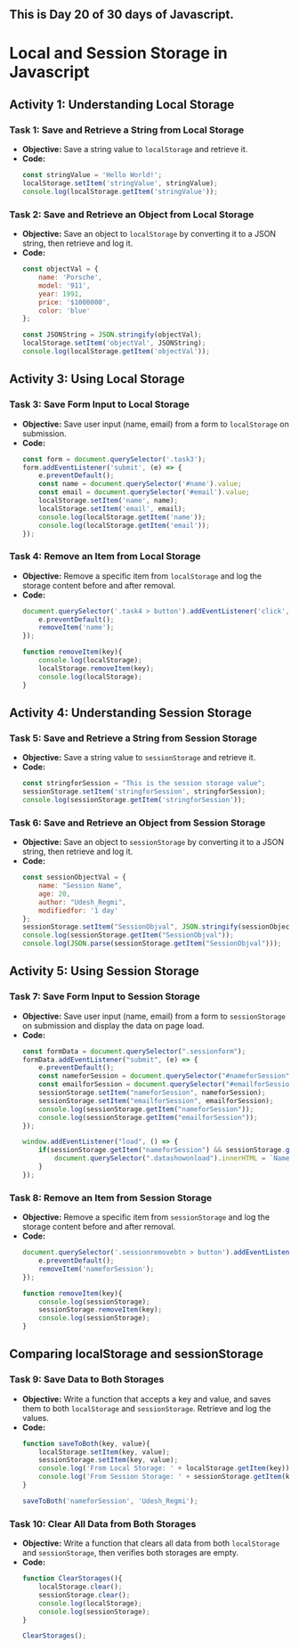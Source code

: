 ## This is Day 20 of 30 days of Javascript.
# Local and Session Storage in Javascript


## Activity 1: Understanding Local Storage
### Task 1: Save and Retrieve a String from Local Storage
- **Objective:** Save a string value to `localStorage` and retrieve it.
- **Code:**
  ```javascript
  const stringValue = 'Hello World!';
  localStorage.setItem('stringValue', stringValue);
  console.log(localStorage.getItem('stringValue'));
  ```

### Task 2: Save and Retrieve an Object from Local Storage
- **Objective:** Save an object to `localStorage` by converting it to a JSON string, then retrieve and log it.
- **Code:**
  ```javascript
  const objectVal = {
      name: 'Porsche',
      model: '911',
      year: 1991, 
      price: '$1000000',
      color: 'blue'
  };

  const JSONString = JSON.stringify(objectVal);
  localStorage.setItem('objectVal', JSONString);
  console.log(localStorage.getItem('objectVal'));
  ```

## Activity 3: Using Local Storage

### Task 3: Save Form Input to Local Storage
- **Objective:** Save user input (name, email) from a form to `localStorage` on submission.
- **Code:**
  ```javascript
  const form = document.querySelector('.task3');
  form.addEventListener('submit', (e) => {
      e.preventDefault();
      const name = document.querySelector('#name').value;
      const email = document.querySelector('#email').value;
      localStorage.setItem('name', name);
      localStorage.setItem('email', email);
      console.log(localStorage.getItem('name'));
      console.log(localStorage.getItem('email'));
  });
  ```

### Task 4: Remove an Item from Local Storage
- **Objective:** Remove a specific item from `localStorage` and log the storage content before and after removal.
- **Code:**
  ```javascript
  document.querySelector('.task4 > button').addEventListener('click', (e) => {
      e.preventDefault();
      removeItem('name');
  });

  function removeItem(key){
      console.log(localStorage);
      localStorage.removeItem(key);
      console.log(localStorage);
  }
  ```

## Activity 4: Understanding Session Storage

### Task 5: Save and Retrieve a String from Session Storage
- **Objective:** Save a string value to `sessionStorage` and retrieve it.
- **Code:**
  ```javascript
  const stringforSession = "This is the session storage value";
  sessionStorage.setItem('stringforSession', stringforSession);
  console.log(sessionStorage.getItem('stringforSession'));
  ```

### Task 6: Save and Retrieve an Object from Session Storage
- **Objective:** Save an object to `sessionStorage` by converting it to a JSON string, then retrieve and log it.
- **Code:**
  ```javascript
  const sessionObjectVal = {
      name: "Session Name", 
      age: 20,
      author: "Udesh_Regmi", 
      modifiedfor: '1 day'
  };
  sessionStorage.setItem("SessionObjval", JSON.stringify(sessionObjectVal));
  console.log(sessionStorage.getItem("SessionObjval"));
  console.log(JSON.parse(sessionStorage.getItem("SessionObjval")));
  ```

## Activity 5: Using Session Storage

### Task 7: Save Form Input to Session Storage
- **Objective:** Save user input (name, email) from a form to `sessionStorage` on submission and display the data on page load.
- **Code:**
  ```javascript
  const formData = document.querySelector(".sessionform");
  formData.addEventListener("submit", (e) => {
      e.preventDefault();
      const nameforSession = document.querySelector("#nameforSession").value;
      const emailforSession = document.querySelector("#emailforSession").value;
      sessionStorage.setItem("nameforSession", nameforSession);
      sessionStorage.setItem("emailforSession", emailforSession);
      console.log(sessionStorage.getItem("nameforSession"));
      console.log(sessionStorage.getItem("emailforSession"));
  });

  window.addEventListener("load", () => {
      if(sessionStorage.getItem("nameforSession") && sessionStorage.getItem("emailforSession")){
          document.querySelector(".datashowonload").innerHTML = `Name: ${sessionStorage.getItem("nameforSession")}<br>Email: ${sessionStorage.getItem("emailforSession")}`;
      }
  });
  ```

### Task 8: Remove an Item from Session Storage
- **Objective:** Remove a specific item from `sessionStorage` and log the storage content before and after removal.
- **Code:**
  ```javascript
  document.querySelector('.sessionremovebtn > button').addEventListener('click', (e) => {
      e.preventDefault();
      removeItem('nameforSession');
  });

  function removeItem(key){
      console.log(sessionStorage);
      sessionStorage.removeItem(key);
      console.log(sessionStorage);    
  }
  ```

## Comparing localStorage and sessionStorage

### Task 9: Save Data to Both Storages
- **Objective:** Write a function that accepts a key and value, and saves them to both `localStorage` and `sessionStorage`. Retrieve and log the values.
- **Code:**
  ```javascript
  function saveToBoth(key, value){
      localStorage.setItem(key, value);
      sessionStorage.setItem(key, value);
      console.log('From Local Storage: ' + localStorage.getItem(key));
      console.log('From Session Storage: ' + sessionStorage.getItem(key));
  }

  saveToBoth('nameforSession', 'Udesh_Regmi');
  ```

### Task 10: Clear All Data from Both Storages
- **Objective:** Write a function that clears all data from both `localStorage` and `sessionStorage`, then verifies both storages are empty.
- **Code:**
  ```javascript
  function ClearStorages(){
      localStorage.clear();
      sessionStorage.clear();
      console.log(localStorage);
      console.log(sessionStorage);
  }

  ClearStorages();
  ```


